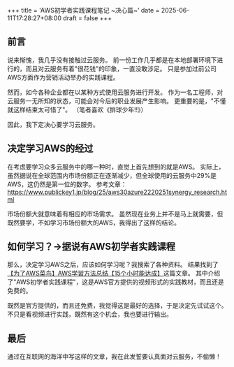 +++
title = 'AWS初学者实践课程笔记 ~决心篇~'
date = 2025-06-11T17:28:27+08:00
draft = false
+++

## 前言

说来惭愧，我几乎没有接触过云服务。
前一份工作几乎都是在本地部署环境下进行的，而且对云服务有着"很花钱"的印象，一直没敢涉足。
只是参加过前公司AWS方面作为营销活动举办的实践课程。

然而，如今各种企业都在以某种方式使用云服务进行开发。
作为一名工程师，对云服务一无所知的状态，可能会对今后的职业发展产生影响。
更重要的是，"不懂就这样结束太可惜了"。
（笔者喜欢《排球少年!!》）

因此，我下定决心要学习云服务。

## 决定学习AWS的经过

在考虑要学习众多云服务中的哪一种时，直觉上首先想到的就是AWS。
实际上，虽然据说在全球范围内市场份额正在逐渐减少，但全球使用的云服务中29%是AWS，这仍然是第一位的数字。
参考文章：<https://www.publickey1.jp/blog/25/aws30azure2220251synergy_research.html>

市场份额大就意味着有相应的市场需求。
虽然现在业务上并不是马上就需要，但既然要学，不如学习市场份额大的AWS，我得出了这样的结论。

## 如何学习？→据说有AWS初学者实践课程

那么，决定学习AWS之后，应该如何学习呢？我搜索了各种资料。
结果找到了[【为了AWS菜鸟】AWS学習方法总结【15个小时能达成】](https://qiita.com/toma_shohei/items/b7a001d26bd988d52021)这篇文章。
其中介绍了"AWS初学者实践课程"，这是AWS官方提供的视频形式的实践教材，而且还是免费的。

既然是官方提供的，而且还免费，我觉得这是最好的选择，于是决定先试试这个。
不只是看视频进行实践，既然有这个机会，我也要进行输出。

## 最后

通过在互联网的海洋中写这样的文章，我在此发誓要认真面对云服务，不偷懒！
